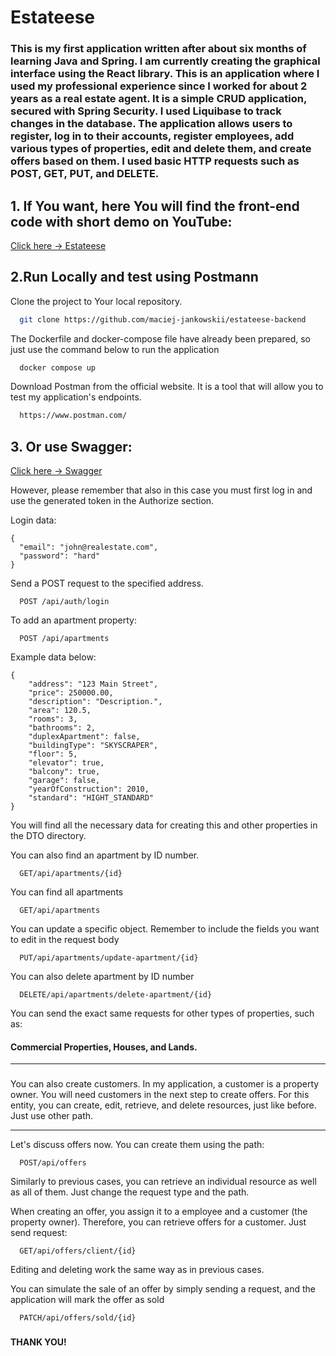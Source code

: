 # Estateese

### This is my first application written after about six months of learning Java and Spring. I am currently creating the graphical interface using the React library. This is an application where I used my professional experience since I worked for about 2 years as a real estate agent. It is a simple CRUD application, secured with Spring Security. I used Liquibase to track changes in the database. The application allows users to register, log in to their accounts, register employees, add various types of properties, edit and delete them, and create offers based on them. I used basic HTTP requests such as POST, GET, PUT, and DELETE.

## 1. If You want, here You will find the front-end code with short demo on YouTube:
<p><a href="https://github.com/maciej-jankowskii/estateese-frontend">Click here -> Estateese</a></p>


## 2.Run Locally and test using Postmann

Clone the project to Your local repository.


```bash
  git clone https://github.com/maciej-jankowskii/estateese-backend
```

The Dockerfile and docker-compose file have already been prepared, so just use the command below to run the application

```bash
  docker compose up
```

Download Postman from the official website. It is a tool that will allow you to test my application's endpoints.

```bash
  https://www.postman.com/
```

## 3. Or use Swagger: 
<p><a href="http://localhost:8080/swagger-ui/index.html#/">Click here -> Swagger</a></p>

However, please remember that also in this case you must first log in and use the generated token in the Authorize section.

Login data: 

```
{
  "email": "john@realestate.com",
  "password": "hard"
}
```

Send a POST request to the specified address.
```http
  POST /api/auth/login
```


To add an apartment property:

```http
  POST /api/apartments
```
Example data below:

```
{
    "address": "123 Main Street",
    "price": 250000.00,
    "description": "Description.",
    "area": 120.5,
    "rooms": 3,
    "bathrooms": 2,
    "duplexApartment": false,
    "buildingType": "SKYSCRAPER",
    "floor": 5,
    "elevator": true,
    "balcony": true,
    "garage": false,
    "yearOfConstruction": 2010,
    "standard": "HIGHT_STANDARD"
}
```

You will find all the necessary data for creating this and other properties in the DTO directory.

You can also find an apartment by ID number.

```http
  GET/api/apartments/{id}
```
You can find all apartments
```http
  GET/api/apartments
```

You can update a specific object. Remember to include the fields you want to edit in the request body
```http
  PUT/api/apartments/update-apartment/{id}
```
You can also delete apartment by ID number
```http
  DELETE/api/apartments/delete-apartment/{id}
```
You can send the exact same requests for other types of properties, such as:
#### Commercial Properties, Houses, and Lands.


_____
###
You can also create customers. In my application, a customer is a property owner. You will need customers in the next step to create offers. For this entity, you can create, edit, retrieve, and delete resources, just like before.
Just use other path. 
_____
Let's discuss offers now. You can create them using the path:
```http
  POST/api/offers
```
Similarly to previous cases, you can retrieve an individual resource as well as all of them.
Just change the request type and the path.

When creating an offer, you assign it to a employee and a customer (the property owner). Therefore, you can retrieve offers for a customer.
Just send request:
```http
  GET/api/offers/client/{id}
```

Editing and deleting work the same way as in previous cases.

You can simulate the sale of an offer by simply sending a request, and the application will mark the offer as sold
```http
  PATCH/api/offers/sold/{id}
```


###
#### THANK YOU!
###







